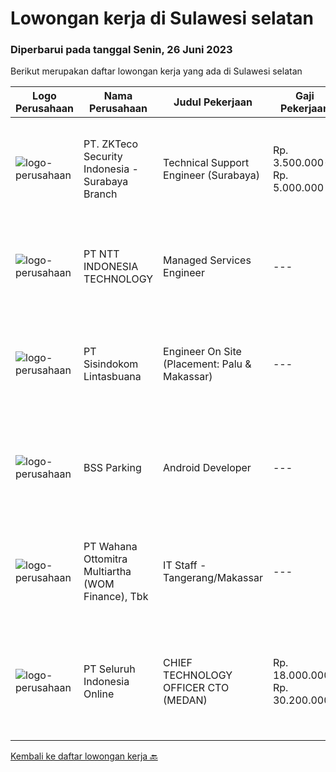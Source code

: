 
  # Lowongan kerja di Sulawesi selatan

  ### Diperbarui pada tanggal Senin, 26 Juni 2023

  Berikut merupakan daftar lowongan kerja yang ada di Sulawesi selatan

  |Logo Perusahaan | Nama Perusahaan | Judul Pekerjaan | Gaji Pekerjaan | Lokasi | Deskripsi | Tanggal diunggah | Pranala |
  | -------------- | --------------- | --------------- | --------- | --------- | -------------- | ------- | ----------- |
  |![logo-perusahaan](https://image-service-cdn.seek.com.au/3e77cb0a5ec8322f9eb062b44b6cf0ddc3d5a325/ee4dce1061f3f616224767ad58cb2fc751b8d2dc)|PT. ZKTeco Security Indonesia - Surabaya Branch|Technical Support Engineer (Surabaya)|Rp. 3.500.000-Rp. 5.000.000|Semarang|we are hiring,Technical Support EngineerQualifications1. Bachelor Degree in information technology, Computer Science, or Electrical Engineering.2....|Kamis, 22 Juni 2023|https://www.jobstreet.co.id/id/job/technical-support-engineer-surabaya-4381907?token=0~bdf34529-4884-4f24-bf31-429b3dbb05f9&sectionRank=1&jobId=jobstreet-id-job-4381907|
|![logo-perusahaan](https://image-service-cdn.seek.com.au/f525f049cf8ce97a388001196b7113e11512c773/ee4dce1061f3f616224767ad58cb2fc751b8d2dc)|PT NTT INDONESIA TECHNOLOGY|Managed Services Engineer|---|Makassar|Job Requirements: Bachelor's degree in computer science or software engineering Relevant certifications : CCNA/CCNP, VCP, Microsoft 365 | Certified:...|Jumat, 23 Juni 2023|https://www.jobstreet.co.id/id/job/managed-services-engineer-4364748?token=0~bdf34529-4884-4f24-bf31-429b3dbb05f9&sectionRank=2&jobId=jobstreet-id-job-4364748|
|![logo-perusahaan](https://image-service-cdn.seek.com.au/0c0f5a8eba28e76548451d3f79868e8a1ac80d4c/ee4dce1061f3f616224767ad58cb2fc751b8d2dc)|PT Sisindokom Lintasbuana|Engineer On Site (Placement: Palu & Makassar)|---|Makassar|Job Description: Onsite Telkom (Palu &amp; Makassar) Conduct regular preventive maintenance visits Monitoring the Infrastructure Network system –...|Selasa, 13 Juni 2023|https://www.jobstreet.co.id/id/job/engineer-on-site-placement%3A-palu-makassar-4370194?token=0~bdf34529-4884-4f24-bf31-429b3dbb05f9&sectionRank=3&jobId=jobstreet-id-job-4370194|
|![logo-perusahaan](https://i.ibb.co/sqvTCh9/112815900-stock-vector-no-image-available-icon-flat-vector.webp)|BSS Parking|Android Developer|---|Sulawesi Selatan|Requirements :- Pengalaman menggunakan Flutter untuk develop aplikasi Android/Web/Desktop.- Memahami dengan baik fondasi Dart, BloC dalam Flutter...|Senin, 12 Juni 2023|https://www.jobstreet.co.id/id/job/android-developer-1036122848?token=0~bdf34529-4884-4f24-bf31-429b3dbb05f9&sectionRank=4&jobId=jobstreet-id-job-1036122848|
|![logo-perusahaan](https://image-service-cdn.seek.com.au/0cd0ed723dba304d73bfec64ce263da9360da79b/ee4dce1061f3f616224767ad58cb2fc751b8d2dc)|PT Wahana Ottomitra Multiartha (WOM Finance), Tbk|IT Staff - Tangerang/Makassar|---|Makassar|Job Description: Troubleshoot all IT system and network problems Monitoring and maintaining computer systems and networks Installing and configuring...|Senin, 05 Juni 2023|https://www.jobstreet.co.id/id/job/it-staff-tangerang-makassar-4359519?token=0~bdf34529-4884-4f24-bf31-429b3dbb05f9&sectionRank=5&jobId=jobstreet-id-job-4359519|
|![logo-perusahaan](https://image-service-cdn.seek.com.au/0b0211cd04dfde6741552748d1d29459a06346af/ee4dce1061f3f616224767ad58cb2fc751b8d2dc)|PT Seluruh Indonesia Online|CHIEF TECHNOLOGY OFFICER CTO (MEDAN)|Rp. 18.000.000-Rp. 30.200.000|Aceh|Memiliki pengalaman leadership sebagai Manager sebelumnya.Back End Engineer1. Memiliki pengalaman dalam membangun RESTful APIs2. Menguasai bahasa...|Senin, 29 Mei 2023|https://www.jobstreet.co.id/id/job/chief-technology-officer-cto-medan-4350731?token=0~bdf34529-4884-4f24-bf31-429b3dbb05f9&sectionRank=6&jobId=jobstreet-id-job-4350731|


  [Kembali ke daftar lowongan kerja 🔙](../README.md#daftar-lowongan-kerja)
  